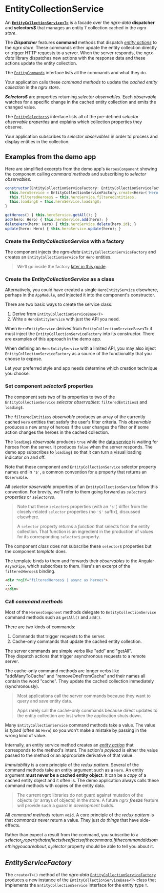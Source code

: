 # EntityCollectionService

An **[`EntityCollectionService<T>`](../lib/src/entity-services/entity.service.ts)**
is a facade over the _ngrx-data_ **dispatcher** and **selectors$** that manages an entity `T` collection cached in the _ngrx store_.

The **_Dispatcher_** features **command** methods that dispatch [_entity actions_](entity-actions.md) to the _ngrx store_.
These commands either update the entity collection directly or trigger HTTP requests to a server. When the server responds, the _ngrx-data_ library dispatches new actions with the response data and these actions update the entity collection.

The [`EntityCommands`](../lib/src/dispatchers/entity-commands.ts) interface lists all the commands and what they do.

Your application calls these _command methods_ to update
the _cached entity collection_ in the _ngrx store_.

**_Selectors$_** are properties returning _selector observables_.
Each _observable_ watches for a specific change in the cached entity collection and emits the changed value.

The [`EntitySelectors$`](../lib/src/selectors/entity-selectors$.ts) interface
lists all of the pre-defined _selector observable properties_ and
explains which collection properties they observe.

Your application subscribes to _selector observables_
in order to process and display entities in the collection.

## Examples from the demo app

Here are simplified excerpts from the demo app's `HeroesComponent` showing the component calling _command methods_ and subscribing to _selector observables_.

```javascript
constructor(EntityCollectionServiceFactory: EntityCollectionServiceFactory) {
  this.heroService = EntityCollectionServiceFactory.create<Hero>('Hero');
  this.filteredHeroes$ = this.heroService.filteredEntities$;
  this.loading$ = this.heroService.loading$;
}

getHeroes() { this.heroService.getAll(); }
add(hero: Hero) { this.heroService.add(hero); }
deleteHero(hero: Hero) { this.heroService.delete(hero.id); }
update(hero: Hero) { this.heroService.update(hero); }
```

### Create the _EntityCollectionService_ with a factory

The component injects the _ngrx-data_ `EntityCollectionServiceFactory` and
creates an `EntityCollectionService` for `Hero` entities.

> We'll go inside the factory [later in this guide](#entity-collection-service-factory).

### Create the _EntityCollectionService_ as a class

Alternatively, you could have created a single `HeroEntityService` elsewhere, perhaps in the `AppModule`, and injected it into the component's constructor.

There are two basic ways to create the service class.

1.  Derive from `EntityCollectionServiceBase<T>`
1.  Write a `HeroEntityService` with just the API you need.

When `HeroEntityService` derives from `EntityCollectionServiceBase<T>` it must inject the `EntityCollectionServiceFactory` into its constructor.
There are examples of this approach in the demo app.

When defining an `HeroEntityService` with a limited API,
you may also inject `EntityCollectionServiceFactory` as a source of the
functionality that you choose to expose.

Let your preferred style and app needs determine which creation technique you choose.

### Set component _selector$_ properties

The component sets two of its properties to two of the `EntityCollectionService` _selector observables_: `filteredEntities$` and `loading$`.

The `filteredEntities$` _observable_ produces an array of the currently cached `Hero` entities that satisfy the user's filter criteria.
This _observable_ produces a new array of heroes if the user
changes the filter or if some action changes the heroes in the cached collection.

The `loading$` _observable_ produces `true` while the
[data service](entity-dataservice.md) is waiting for heroes from the server.
It produces `false` when the server responds.
The demo app subscribes to `loading$` so that it can turn a visual loading indicator on and off.

Note that these component and `EntityCollectionService` selector property names end in `'$'`, a common convention for a property that returns an `Observable`.

All _selector observable_ properties of an `EntityCollectionService` follow this convention.
For brevity, we'll refer to them going forward as _`selector$` properties_ or _`selectors$`_.

> Note that these _`selector$`_ properties (with an `'s'`) differ from the closely-related `selector` properties (no `'$'` suffix),
> discussed elsewhere.
>
> A `selector` property returns a _function_ that selects from the entity collection.
> That function is an ingredient in the production of values for its corresponding `selector$` property.

The component _class_ does not subscribe these `selector$` properties but the component _template_ does.

The template binds to them and forwards their _observables_ to the Angular `AsyncPipe`, which subscribes to them.
Here's an excerpt of the `filteredHeroes$` binding.

```html
<div *ngIf="filteredHeroes$ | async as heroes">
...
</div>
```

### Call _command methods_

Most of the `HeroesComponent` methods delegate to `EntityCollectionService` command methods such as `getAll()` and `add()`.

There are two kinds of commands:

1.  Commands that trigger requests to the server.
1.  Cache-only commands that update the cached entity collection.

The server commands are simple verbs like "add" and "getAll".  
They dispatch actions that trigger asynchronous requests to a remote server.

The cache-only command methods are longer verbs like "addManyToCache" and "removeOneFromCache"
and their names all contain the word "cache".
They update the cached collection immediately (synchronously).

> Most applications call the server commands because they want to query and save entity data.
>
> Apps rarely call the cache-only commands because direct updates to the entity collection
> are lost when the application shuts down.

Many `EntityCollectionService` command methods take a value.
The value is _typed_ (often as `Hero`) so you won't make a mistake by passing in the wrong kind of value.

Internally, an entity service method creates an
[_entity action_](entity-actions.md) that corresponds to the method's intent. The action's _payload_ is either the value passed to the method or an appropriate derivative of that value.

_Immutability_ is a core principle of the _redux pattern_.
Several of the command methods take an entity argument such as a `Hero`.
An entity argument **must never be a cached entity object**.
It can be a _copy_ of a cached entity object and it often is.
The demo application always calls these command methods with copies of the entity data.

> The current _ngrx_ libraries do not guard against mutation of the objects (or arrays of objects) in the store.
> A future _ngrx_ **_freeze_** feature will provide such a guard in _development_ builds.

All _command methods_ return `void`.
A core principle of the _redux pattern_ is that _commands_ never return a value. They just _do things_ that have side-effects.

Rather than expect a result from the command,
you subscribe to a _selector$_ property that reflects
the effects of the command. If the command did something you care about, a _selector$_ property should be able to tell you about it.

<a name="entity-collection-service-factory"></a>

## _EntityServiceFactory_

The `create<T>()` method of the _ngrx-data_ [`EntityCollectionServiceFactory`](../lib/src/entity-services/entity-services.ts) produces a new instance of the `EntityCollectionServiceBase<T>` class that implements the `EntityCollectionService` interface for the entity type `T`.
